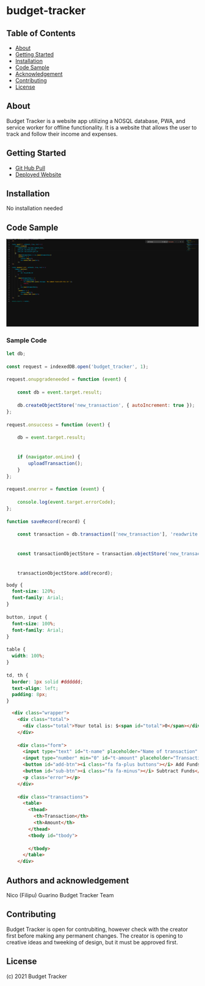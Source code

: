 # budget-tracker

## Table of Contents

- [About](#about)
- [Getting Started](#getting-started)
- [Installation](#installation)
- [Code Sample](#code-sample)
- [Acknowledgement](#acknowledgement)
- [Contributing](#contributing)
- [License](#license)

## About <a name = "about"></a>

Budget Tracker is a website app utilizing a NOSQL database, PWA, and service worker for offline functionality. It is a website that allows the user to track and follow their income and expenses.

## Getting Started <a name = "getting-started"></a>

* [Git Hub Pull](https://github.com/nicoguarino/budget-tracker.git)
* [Deployed Website](https://guarded-mountain-60579.herokuapp.com/)

## Installation <a name = "installation"></a>

No installation needed 

## Code Sample <a name = "code-sample"></a>

![Sample Code](https://github.com/nicoguarino/tech-blog/blob/main/images/sample_code.PNG?raw=true "Sample Code")

### Sample Code
```JavaScript Sample
let db;

const request = indexedDB.open('budget_tracker', 1);

request.onupgradeneeded = function (event) {

    const db = event.target.result;

    db.createObjectStore('new_transaction', { autoIncrement: true });
};
 
request.onsuccess = function (event) {

    db = event.target.result;


    if (navigator.onLine) {
        uploadTransaction();
    }
};

request.onerror = function (event) {

    console.log(event.target.errorCode);
};

function saveRecord(record) {
 
    const transaction = db.transaction(['new_transaction'], 'readwrite');

    
    const transactionObjectStore = transaction.objectStore('new_transaction');


    transactionObjectStore.add(record);
```
```CSS Sample
body {
  font-size: 120%;
  font-family: Arial;
}

button, input {
  font-size: 100%;
  font-family: Arial;
}

table {
  width: 100%;
}

td, th {
  border: 1px solid #dddddd;
  text-align: left;
  padding: 8px;
}
```
```HTML
  <div class="wrapper">
    <div class="total">
      <div class="total">Your total is: $<span id="total">0</span></div>
    </div>

    <div class="form">
      <input type="text" id="t-name" placeholder="Name of transaction" />
      <input type="number" min="0" id="t-amount" placeholder="Transaction amount" />
      <button id="add-btn"><i class="fa fa-plus buttons"></i> Add Funds</button>
      <button id="sub-btn"><i class="fa fa-minus"></i> Subtract Funds</button>
      <p class="error"></p>
    </div>

    <div class="transactions">
      <table>
        <thead>
          <th>Transaction</th>
          <th>Amount</th>
        </thead>
        <tbody id="tbody">

        </tbody>
      </table>
    </div>
```

## Authors and acknowledgement <a name = "acknowledgement"></a>

Nico (Filipu) Guarino
Budget Tracker Team


## Contributing <a name = "contributing"></a>

Budget Tracker is open for contrubiting, however check with the creator first before making any permanent changes. The creator is opening to creative ideas and tweeking of design, but it must be approved first.

## License <a name = "license">

(c) 2021 Budget Tracker